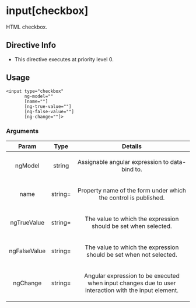 



# input[checkbox]








HTML checkbox.








## Directive Info


* This directive executes at priority level 0.


## Usage
```
<input type="checkbox"
       ng-model=""
       [name=""]
       [ng-true-value=""]
       [ng-false-value=""]
       [ng-change=""]>
```


### Arguments

| Param | Type | Details |
| :--: | :--: | :--: |
| ngModel | string | <p>Assignable angular expression to data-bind to.</p>  |
| name | string= | <p>Property name of the form under which the control is published.</p>  |
| ngTrueValue | string= | <p>The value to which the expression should be set when selected.</p>  |
| ngFalseValue | string= | <p>The value to which the expression should be set when not selected.</p>  |
| ngChange | string= | <p>Angular expression to be executed when input changes due to user interaction with the input element.</p>  |




